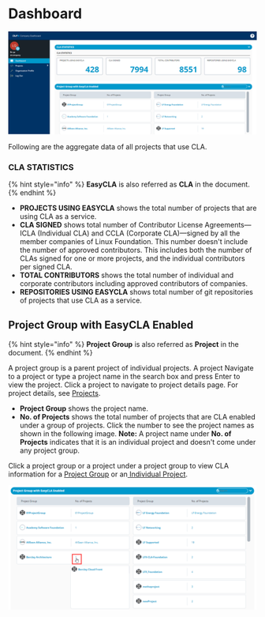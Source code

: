 # Dashboard

![Company Dashboard](../.gitbook/assets/company-dashboard.png)

Following are the aggregate data of all projects that use CLA.

### CLA STATISTICS <a id="cla-statistics"></a>

{% hint style="info" %}
**EasyCLA** is also referred as **CLA** in the document.
{% endhint %}

* **PROJECTS USING EASYCLA** shows the total number of projects that are using CLA as a service.
* **CLA SIGNED** shows total number of Contributor License Agreements—ICLA \(Individual CLA\) and CCLA \(Corporate CLA\)—signed by all the member companies of Linux Foundation. This number doesn't include the number of approved contributors. This includes both the number of CLAs signed for one or more projects, and the individual contributors per signed CLA.
* **TOTAL CONTRIBUTORS** shows the total number of individual and corporate contributors including approved contributors of companies.
* **REPOSITORIES USING EASYCLA** shows total number of git repositories of projects that use CLA as a service.

## Project Group with EasyCLA Enabled

{% hint style="info" %}
**Project Group** is also referred as **Project** in the document.
{% endhint %}

​A project group is a parent project of individual projects. A project  Navigate to a project or type a project name in the search box and press Enter to view the project. Click a project to navigate to project details page. For project details, see [Projects](projects/).

* **Project Group** shows the project name.
* **No. of Projects** shows the total number of projects that are CLA enabled under a group of projects. Click the number to see the project names as shown in the following image.  **Note:** A project name under **No. of Projects** indicates that it is an individual project and doesn't come under any project group.

Click a project group or a project under a project group to view CLA information for a [Project Group](projects/#project-group) or an[ Individual Project](projects/#project).

![View Projects](../.gitbook/assets/view-projects.png)

​

